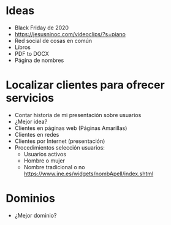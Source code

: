 # Ideas
- Black Friday de 2020
- https://jesusninoc.com/videoclips/?s=piano
- Red social de cosas en común
- Libros
- PDF to DOCX
- Página de nombres

# Localizar clientes para ofrecer servicios
- Contar historia de mi presentación sobre usuarios
- ¿Mejor idea?
- Clientes en páginas web (Páginas Amarillas)
- Clientes en redes
- Clientes por Internet (presentación)
- Procedimientos selección usuarios:
  - Usuarios activos
  - Hombre o mujer
  - Nombre tradicional o no https://www.ine.es/widgets/nombApell/index.shtml

# Dominios
- ¿Mejor dominio?
